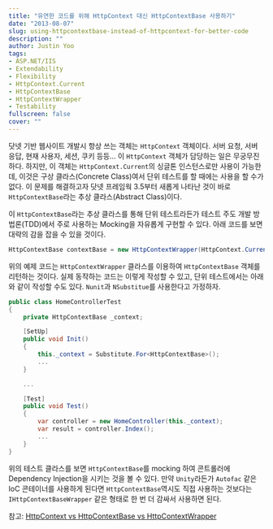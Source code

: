 ```yaml
---
title: "유연한 코드를 위해 HttpContext 대신 HttpContextBase 사용하기"
date: "2013-08-07"
slug: using-httpcontextbase-instead-of-httpcontext-for-better-code
description: ""
author: Justin Yoo
tags:
- ASP.NET/IIS
- Extendability
- Flexibility
- HttpContext.Current
- HttpContextBase
- HttpContextWrapper
- Testability
fullscreen: false
cover: ""
---
```


닷넷 기반 웹사이트 개발시 항상 쓰는 객체는 `HttpContext` 객체이다. 서버 요청, 서버 응답, 현재 사용자, 세션, 쿠키 등등… 이 `HttpContext` 객체가 담당하는 일은 무궁무진하다. 하지만, 이 객체는 `HttpContext.Current`의 싱글톤 인스턴스로만 사용이 가능한데, 이것은 구상 클라스(Concrete Class)여서 단위 테스트를 할 때에는 사용을 할 수가 없다. 이 문제를 해결하고자 닷넷 프레임웍 3.5부터 새롭게 나타난 것이 바로 `HttpContextBase`라는 추상 클라스(Abstract Class)이다.

이 `HttpContextBase`라는 추상 클라스를 통해 단위 테스트라든가 테스트 주도 개발 방법론(TDD)에서 주로 사용하는 Mocking을 자유롭게 구현할 수 있다. 아래 코드를 보면 대략의 감을 잡을 수 있을 것이다.

```csharp
HttpContextBase contextBase = new HttpContextWrapper(HttpContext.Current);

```

위의 예제 코드는 `HttpContextWrapper` 클라스를 이용하여 `HttpContextBase` 객체를 리턴하는 것이다. 실제 동작하는 코드는 이렇게 작성할 수 있고, 단위 테스트에서는 아래와 같이 작성할 수도 있다. `Nunit`과 `NSubstitue`를 사용한다고 가정하자.

```csharp
public class HomeControllerTest
{
    private HttpContextBase _context;

    [SetUp]
    public void Init()
    {
        this._context = Substitute.For<HttpContextBase>();
        ...
    }

    ...

    [Test]
    public void Test()
    {
        var controller = new HomeController(this._context);
        var result = controller.Index();
        ...
    }
}

```

위의 테스트 클라스를 보면 `HttpContextBase`를 mocking 하여 콘트롤러에 Dependency Injection을 시키는 것을 볼 수 있다. 만약 `Unity`라든가 `Autofac` 같은 IoC 콘테이너를 사용하게 된다면 `HttpContextBase`역시도 직접 사용하는 것보다는 `IHttpContextBaseWrapper` 같은 형태로 한 번 더 감싸서 사용하면 된다.

참고: [HttpContext vs HttpContextBase vs HttpContextWrapper](http://www.splinter.com.au/httpcontext-vs-httpcontextbase-vs-httpcontext)
